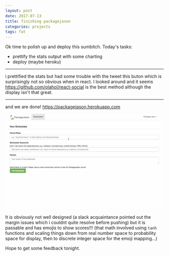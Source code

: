```yaml
---
layout: post
date: 2017-07-13
title: finishing packagejason
categories: projects
tags: fat
---
```


Ok time to polish up and deploy this sumbitch. Today's tasks:

- prettify the stats output with some charting
- deploy (maybe heroku)

---

i prettified the stats but had some trouble with the tweet this buton which is surprisingly not so obvious when in react. I looked around and it seems <https://github.com/olahol/react-social> is the best method although the display isn't that great.

---

and we are done! <https://packagejason.herokuapp.com>

![demo](https://github.com/sw-yx/packageJason/blob/master/public/fulldemo1.gif?raw=true)

It is obviously not well designed (a slack acquaintance pointed out the margin issues which i couldnt quite resolve before pushing) but it is passable and has emojis to show scores!!! (that math involved using `tanh` functions and scaling things down from real number space to probability space for display, then to discrete integer space for the emoji mapping...)

Hope to get some feedback tonight.
